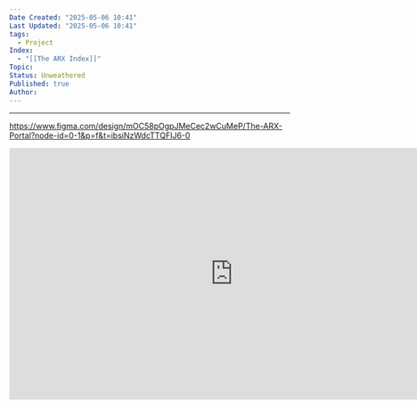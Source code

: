 ```yaml
---
Date Created: "2025-05-06 10:41"
Last Updated: "2025-05-06 10:41"
tags:
  - Project
Index:
  - "[[The ARX Index]]"
Topic: 
Status: Unweathered
Published: true
Author:
---
```

---

https://www.figma.com/design/mOC58pOgpJMeCec2wCuMeP/The-ARX-Portal?node-id=0-1&p=f&t=ibsiNzWdcTTQFIJ6-0

<iframe style="border: 1px solid rgba(0, 0, 0, 0.1);" width="800" height="450" src="https://embed.figma.com/design/mOC58pOgpJMeCec2wCuMeP/The-ARX-Portal?node-id=0-1&embed-host=share" allowfullscreen></iframe>